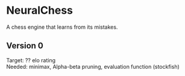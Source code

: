 # NeuralChess
A chess engine that learns from its mistakes.

## Version 0
Target: ?? elo rating   
Needed: minimax, Alpha-beta pruning, evaluation function (stockfish)   
